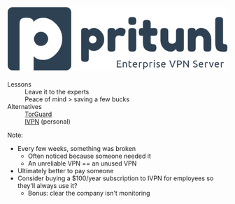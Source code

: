 #### [![Pritunl](resources/pritunl.png)](https://pritunl.com/)

<dl>
    <dt>Lessons</dt>
    <dd class="fragment" data-fragment-index="0">Leave it to the experts</dd>
    <dd class="fragment" data-fragment-index="1">Peace of mind > saving a few bucks</dd>
    <dt class="fragment" data-fragment-index="2">Alternatives</dt>
    <dd class="fragment" data-fragment-index="2"><a href="https://torguard.net/business-vpn.php">TorGuard</a></dd>
    <dd class="fragment" data-fragment-index="3"><a href="https://www.ivpn.net/pricing">IVPN</a> (personal)</dd>
</dl>

Note:

* Every few weeks, something was broken
    - Often noticed because someone needed it
    - An unreliable VPN == an unused VPN
* Ultimately better to pay someone
* Consider buying a $100/year subscription to IVPN for employees so they'll always use it?
    - Bonus: clear the company isn't monitoring
